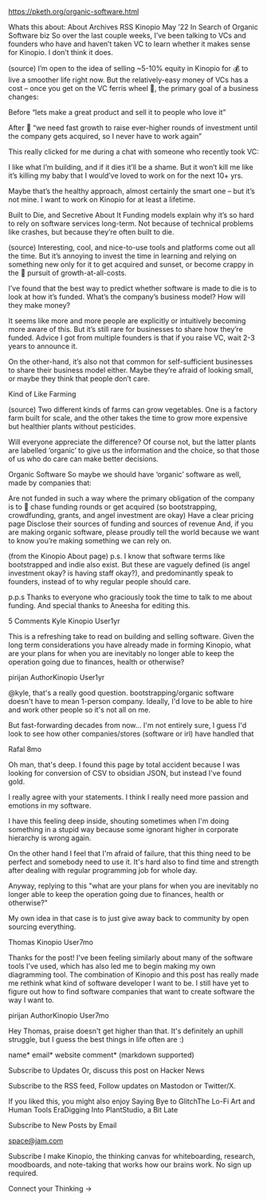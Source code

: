 https://pketh.org/organic-software.html

Whats this about: About Archives RSS Kinopio
May ’22 In Search of Organic Software biz
So over the last couple weeks, I’ve been talking to VCs and founders who have and haven’t taken VC to learn whether it makes sense for Kinopio. I don’t think it does.



(source)
I’m open to the idea of selling ~5-10% equity in Kinopio for 💰 to live a smoother life right now. But the relatively-easy money of VCs has a cost – once you get on the VC ferris wheel 🎡, the primary goal of a business changes:

Before “lets make a great product and sell it to people who love it”

After 🎡 “we need fast growth to raise ever-higher rounds of investment until the company gets acquired, so I never have to work again”

This really clicked for me during a chat with someone who recently took VC:

 I like what I’m building, and if it dies it’ll be a shame. But it won’t kill me like it’s killing my baby that I would’ve loved to work on for the next 10+ yrs.

Maybe that’s the healthy approach, almost certainly the smart one – but it’s not mine. I want to work on Kinopio for at least a lifetime.

Built to Die, and Secretive About It
Funding models explain why it’s so hard to rely on software services long-term. Not because of technical problems like crashes, but because they’re often built to die.



(source)
Interesting, cool, and nice-to-use tools and platforms come out all the time. But it’s annoying to invest the time in learning and relying on something new only for it to get acquired and sunset, or become crappy in the 🎡 pursuit of growth-at-all-costs.

I’ve found that the best way to predict whether software is made to die is to look at how it’s funded. What’s the company’s business model? How will they make money?

It seems like more and more people are explicitly or intuitively becoming more aware of this. But it’s still rare for businesses to share how they’re funded. Advice I got from multiple founders is that if you raise VC, wait 2-3 years to announce it.

On the other-hand, it’s also not that common for self-sufficient businesses to share their business model either. Maybe they’re afraid of looking small, or maybe they think that people don’t care.

Kind of Like Farming


(source)
Two different kinds of farms can grow vegetables. One is a factory farm built for scale, and the other takes the time to grow more expensive but healthier plants without pesticides.

Will everyone appreciate the difference? Of course not, but the latter plants are labelled ‘organic’ to give us the information and the choice, so that those of us who do care can make better decisions.

Organic Software
So maybe we should have ‘organic’ software as well, made by companies that:

Are not funded in such a way where the primary obligation of the company is to 🎡 chase funding rounds or get acquired (so bootstrapping, crowdfunding, grants, and angel investment are okay)
Have a clear pricing page
Disclose their sources of funding and sources of revenue
And, if you are making organic software, please proudly tell the world because we want to know you’re making something we can rely on.



(from the Kinopio About page)
p.s. I know that software terms like bootstrapped and indie also exist. But these are vaguely defined (is angel investment okay? is having staff okay?), and predominantly speak to founders, instead of to why regular people should care.



p.p.s Thanks to everyone who graciously took the time to talk to me about funding. And special thanks to Aneesha for editing this.

5 Comments
Kyle
Kinopio User1yr

This is a refreshing take to read on building and selling software. Given the long term considerations you have already made in forming Kinopio, what are your plans for when you are inevitably no longer able to keep the operation going due to finances, health or otherwise?

pirijan
AuthorKinopio User1yr

@kyle, that's a really good question. bootstrapping/organic software doesn't have to mean 1-person company. Ideally, I'd love to be able to hire and work other people so it's not all on me.

But fast-forwarding decades from now... I'm not entirely sure, I guess I'd look to see how other companies/stores (software or irl) have handled that

Rafal
8mo

Oh man, that's deep. I found this page by total accident because I was looking for conversion of CSV to obsidian JSON, but instead I've found gold.

I really agree with your statements. I think I really need more passion and emotions in my software.

I have this feeling deep inside, shouting sometimes when I'm doing something in a stupid way because some ignorant higher in corporate hierarchy is wrong again.

On the other hand I feel that I'm afraid of failure, that this thing need to be perfect and somebody need to use it. It's hard also to find time and strength after dealing with regular programming job for whole day.

Anyway, replying to this "what are your plans for when you are inevitably no longer able to keep the operation going due to finances, health or otherwise?"

My own idea in that case is to just give away back to community by open sourcing everything.

Thomas
Kinopio User7mo

Thanks for the post! I've been feeling similarly about many of the software tools I've used, which has also led me to begin making my own diagramming tool. The combination of Kinopio and this post has really made me rethink what kind of software developer I want to be. I still have yet to figure out how to find software companies that want to create software the way I want to.

pirijan
AuthorKinopio User7mo

Hey Thomas, praise doesn't get higher than that. It's definitely an uphill struggle, but I guess the best things in life often are :)

name*
email*
website
comment* (markdown supported)

Subscribe to Updates
Or, discuss this post on Hacker News

Subscribe to the RSS feed,
Follow updates on Mastodon or Twitter/X.

If you liked this, you might also enjoy Saying Bye to GlitchThe Lo-Fi Art and Human Tools EraDigging Into PlantStudio, a Bit Late


Subscribe to New Posts by Email

space@jam.com
 
Subscribe
I make Kinopio, the thinking canvas for whiteboarding, research, moodboards, and note-taking that works how our brains work.
No sign up required.


Connect your Thinking →